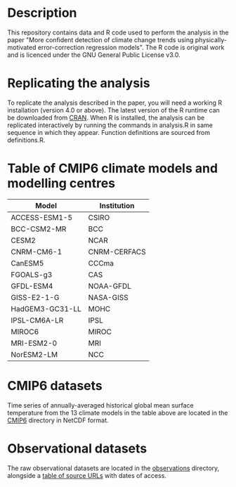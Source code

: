 # Description
This repository contains data and R code used to perform the analysis in the paper "More confident detection of climate change trends using physically-motivated error-correction regression models". The R code is original work and is licenced under the GNU General Public License v3.0.

# Replicating the analysis
To replicate the analysis described in the paper, you will need a working R installation (version 4.0 or above). The latest version of the R runtime can be downloaded from [CRAN](https://cran.r-project.org/). When R is installed, the analysis can be replicated interactively by running the commands in analysis.R in same sequence in which they appear. Function definitions are sourced from definitions.R.

# Table of CMIP6 climate models and modelling centres
| Model           | Institution  |
|-----------------|--------------|
| ACCESS-ESM1-5   | CSIRO        |
| BCC-CSM2-MR     | BCC          |
| CESM2           | NCAR         |
| CNRM-CM6-1      | CNRM-CERFACS |
| CanESM5         | CCCma        |
| FGOALS-g3       | CAS          |
| GFDL-ESM4       | NOAA-GFDL    |
| GISS-E2-1-G     | NASA-GISS    |
| HadGEM3-GC31-LL | MOHC         |
| IPSL-CM6A-LR    | IPSL         |
| MIROC6          | MIROC        |
| MRI-ESM2-0      | MRI          |
| NorESM2-LM      | NCC          |

# CMIP6 datasets
Time series of annually-averaged historical global mean surface temperature from the 13 climate models in the table above are located in the [CMIP6](https://github.com/donaldcummins/detection/tree/main/CMIP6/historical/processed/tas) directory in NetCDF format.

# Observational datasets
The raw observational datasets are located in the [observations](https://github.com/donaldcummins/detection/tree/main/observations) directory, alongside a [table of source URLs](https://github.com/donaldcummins/detection/blob/main/observations/SOURCES.md) with dates of access.
